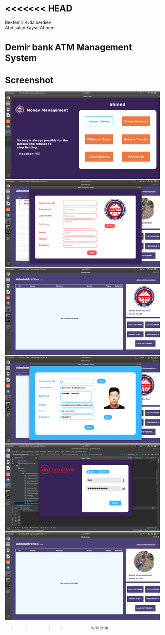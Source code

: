 
<<<<<<< HEAD
=======

 Bektemir Kudaiberdiev <br/>
Abdisalan Kayse Ahmed

#   Demir bank ATM Management System
 
 

# Screenshot

![](screens/Screenshot%20from%202020-12-18%2019-32-13.png)   
![](screens/Screenshot%20from%202020-12-19%2014-00-52.png)   
![](screens/Screenshot%20from%202020-12-19%2014-01-20.png)   
![](screens/Screenshot%20from%202020-12-19%2014-01-29.png)   
![](screens/Screenshot%20from%202020-12-19%2014-01-40.png)   
![](screens/Screenshot%20from%202020-12-19%2014-01-53.png)   


>>>>>>> bektemir
